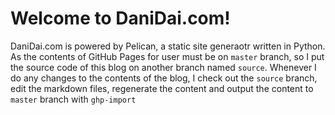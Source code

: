 # Welcome to DaniDai.com!

DaniDai.com is powered by Pelican, a static site generaotr written in Python. As the contents of GitHub Pages for user must be on `master` branch, so I put the source code of this blog on another branch named `source`. Whenever I do any changes to the contents of the blog, I check out the `source` branch, edit the markdown files, regenerate the content and output the content to `master` branch with `ghp-import` 